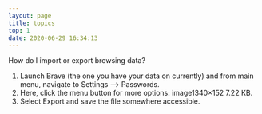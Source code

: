 ```yaml
---
layout: page
title: topics
top: 1
date: 2020-06-29 16:34:13
---
```

 How do I import or export browsing data?
1. Launch Brave (the one you have your data on currently) and from main menu, navigate to Settings --> Passwords.
2. Here, click the menu button for more options: image1340×152 7.22 KB.
3. Select Export and save the file somewhere accessible.
